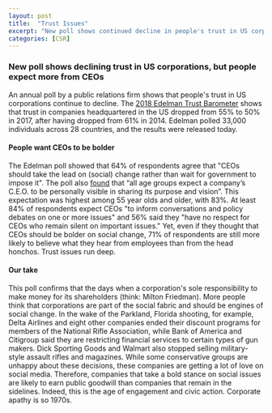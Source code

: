 ```yaml
---
layout: post
title:  "Trust Issues"
excerpt: "New poll shows continued decline in people's trust in US corporations, although people think CEOs should lead social change."
categories: [CSR]
---
```


### New poll shows declining trust in US corporations, but people expect more from CEOs

An annual poll by a public relations firm shows that people's trust in US corporations continue to decline. The <a href="http://engageforgood.com/2018-edelman-trust-barometer-2/" target="_blank">2018 Edelman Trust Barometer</a> shows that trust in companies headquartered in the US dropped from 55% to 50% in 2017, after having dropped from 61% in 2014. Edelman polled 33,000 individuals across 28 countries, and the results were released today.

#### People want CEOs to be bolder

The Edelman poll showed that 64% of respondents agree that "CEOs should take the lead on (social) change rather than wait for government to impose it". The poll also <a href="https://www.nytimes.com/2018/05/01/business/dealbook/ceos-social-change.html?rref=collection%2Fsectioncollection%2Fbusiness&action=click&contentCollection=business&region=stream&module=stream_unit&version=latest&contentPlacement=3&pgtype=sectionfront" target="_blank">found</a> that “all age groups expect a company’s C.E.O. to be personally visible in sharing its purpose and vision”. This expectation was highest among 55 year olds and older, with 83%. At least 84% of respondents expect CEOs "to inform conversations and policy debates on one or more issues" and 56% said they "have no respect for CEOs who remain silent on important issues." Yet, even if they thought that CEOs should be bolder on social change, 71% of respondents are still more likely to believe what they hear from employees than from the head honchos. Trust issues run deep.   

#### Our take

This poll confirms that the days when a corporation's sole responsibility to make money for its shareholders (think: Milton Friedman). More people think that corporations are part of the social fabric and should be engines of social change. In the wake of the Parkland, Florida shooting, for example, Delta Airlines and eight other companies ended their discount programs for members of the National Rifle Association, while Bank of America and Citigroup said they are restricting financial services to certain types of gun makers. Dick Sporting Goods and Walmart also stopped selling military-style assault rifles and magazines. While some conservative groups are unhappy about these decisions, these companies are getting a lot of love on social media. Therefore, companies that take a bold stance on social issues are likely to earn public goodwill than companies that remain in the sidelines. Indeed, this is the age of engagement and civic action. Corporate apathy is so 1970s.
